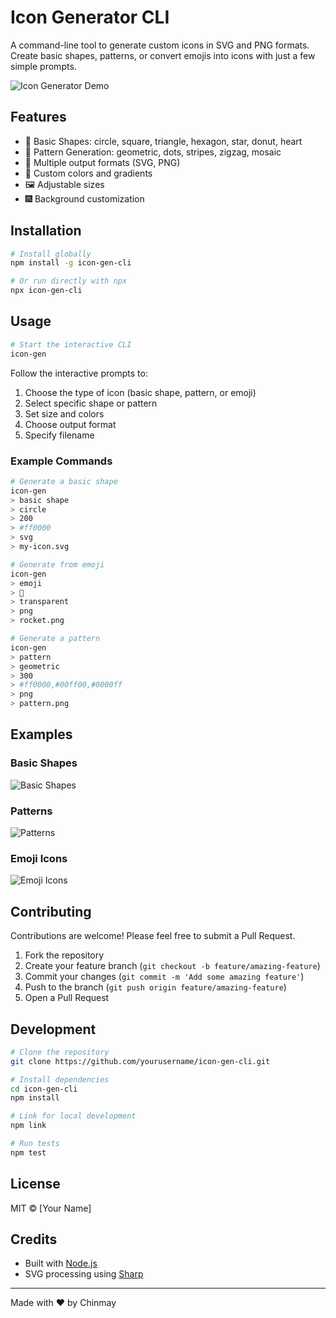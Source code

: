 # Icon Generator CLI

A command-line tool to generate custom icons in SVG and PNG formats. Create basic shapes, patterns, or convert emojis into icons with just a few simple prompts.

![Icon Generator Demo](demo.gif)

## Features

- 📐 Basic Shapes: circle, square, triangle, hexagon, star, donut, heart
- 🎨 Pattern Generation: geometric, dots, stripes, zigzag, mosaic
- 🎯 Multiple output formats (SVG, PNG)
- 🌈 Custom colors and gradients
- 🖼️ Adjustable sizes
- 🎆 Background customization

## Installation

```bash
# Install globally
npm install -g icon-gen-cli

# Or run directly with npx
npx icon-gen-cli
```

## Usage

```bash
# Start the interactive CLI
icon-gen
```

Follow the interactive prompts to:
1. Choose the type of icon (basic shape, pattern, or emoji)
2. Select specific shape or pattern
3. Set size and colors
4. Choose output format
5. Specify filename

### Example Commands

```bash
# Generate a basic shape
icon-gen
> basic shape
> circle
> 200
> #ff0000
> svg
> my-icon.svg

# Generate from emoji
icon-gen
> emoji
> 🚀
> transparent
> png
> rocket.png

# Generate a pattern
icon-gen
> pattern
> geometric
> 300
> #ff0000,#00ff00,#0000ff
> png
> pattern.png
```

## Examples

### Basic Shapes
![Basic Shapes](examples/basic-shapes.png)

### Patterns
![Patterns](examples/patterns.png)

### Emoji Icons
![Emoji Icons](examples/emoji-icons.png)

## Contributing

Contributions are welcome! Please feel free to submit a Pull Request.

1. Fork the repository
2. Create your feature branch (`git checkout -b feature/amazing-feature`)
3. Commit your changes (`git commit -m 'Add some amazing feature'`)
4. Push to the branch (`git push origin feature/amazing-feature`)
5. Open a Pull Request

## Development

```bash
# Clone the repository
git clone https://github.com/yourusername/icon-gen-cli.git

# Install dependencies
cd icon-gen-cli
npm install

# Link for local development
npm link

# Run tests
npm test
```

## License

MIT © [Your Name]

## Credits
- Built with [Node.js](https://nodejs.org/)
- SVG processing using [Sharp](https://sharp.pixelplumbing.com/)

---

Made with ❤️ by Chinmay
